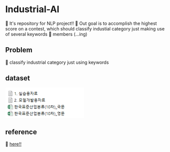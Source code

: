 # Industrial-AI

📌 It's repository for NLP project!!
📌 Out goal is to accomplish the highest score on a contest, which should classify industial category just making use of several keywords
📌 members (...ing)

## Problem
📌 classify industrial category just using keywords

## dataset

![alt image](./etc/img/files.png)


## reference

📌 [here!!](https://wikidocs.net/book/2155)
